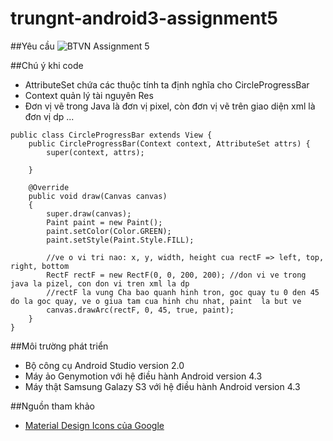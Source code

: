 ﻿# trungnt-android3-assignment5
##Yêu cầu
![BTVN Assignment 5](http://i477.photobucket.com/albums/rr132/trungepu/26270076970_881327d18a_o_zpsctj0isq2.jpg)

##Chú ý khi code
+ AttributeSet chứa các thuộc tính ta định nghĩa cho CircleProgressBar
+ Context quản lý tài nguyên Res
+ Đơn vị vẽ trong Java là đơn vị pixel, còn đơn vị vẽ trên giao diện xml là đơn vị dp ...
```
public class CircleProgressBar extends View {
    public CircleProgressBar(Context context, AttributeSet attrs) {
        super(context, attrs);

    }

    @Override
    public void draw(Canvas canvas)
    {
        super.draw(canvas);
        Paint paint = new Paint();
        paint.setColor(Color.GREEN);
        paint.setStyle(Paint.Style.FILL);

        //ve o vi tri nao: x, y, width, height cua rectF => left, top, right, bottom
        RectF rectF = new RectF(0, 0, 200, 200); //don vi ve trong java la pizel, con don vi tren xml la dp
        //rectF la vung Cha bao quanh hinh tron, goc quay tu 0 den 45 do la goc quay, ve o giua tam cua hinh chu nhat, paint  la but ve
        canvas.drawArc(rectF, 0, 45, true, paint);
    }
}

```

##Môi trường phát triển
+ Bộ công cụ Android Studio version 2.0
+ Máy ảo Genymotion với hệ điều hành Android version 4.3
+ Máy thật Samsung Galazy S3 với hệ điều hành Android version 4.3


##Nguồn tham khảo
+ [Material Design Icons của Google](https://google.github.io/material-design-icons/)
